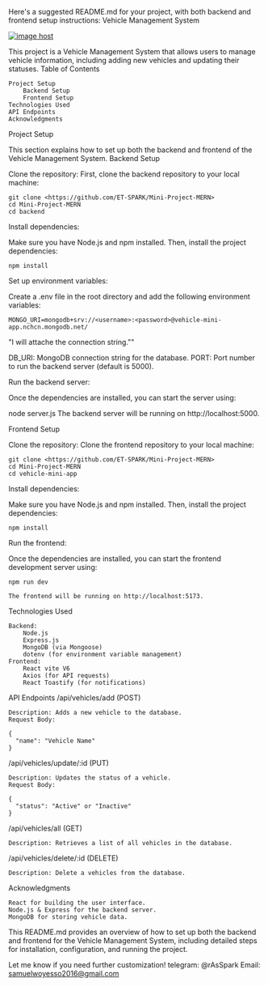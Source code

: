 Here's a suggested README.md for your project, with both backend and frontend setup instructions:
Vehicle Management System

<a href="https://imgbox.com/9hNFDaUy" target="_blank"><img src="https://thumbs2.imgbox.com/f8/73/9hNFDaUy_t.png" alt="image host"/></a>

This project is a Vehicle Management System that allows users to manage vehicle information, including adding new vehicles and updating their statuses.
Table of Contents

    Project Setup
        Backend Setup
        Frontend Setup
    Technologies Used
    API Endpoints
    Acknowledgments

Project Setup

This section explains how to set up both the backend and frontend of the Vehicle Management System.
Backend Setup

Clone the repository:
First, clone the backend repository to your local machine:

    git clone <https://github.com/ET-SPARK/Mini-Project-MERN>
    cd Mini-Project-MERN
    cd backend

Install dependencies:

Make sure you have Node.js and npm installed. Then, install the project dependencies:

    npm install

Set up environment variables:

Create a .env file in the root directory and add the following environment variables:

    MONGO_URI=mongodb+srv://<username>:<password>@vehicle-mini-app.nchcn.mongodb.net/
"I will attache the connection string.""

DB_URI: MongoDB connection string for the database.
PORT: Port number to run the backend server (default is 5000).

Run the backend server:

Once the dependencies are installed, you can start the server using:

node server.js
The backend server will be running on http://localhost:5000.

Frontend Setup

Clone the repository:
Clone the frontend repository to your local machine:

    git clone <https://github.com/ET-SPARK/Mini-Project-MERN>
    cd Mini-Project-MERN
    cd vehicle-mini-app

Install dependencies:

Make sure you have Node.js and npm installed. Then, install the project dependencies:

    npm install

Run the frontend:

Once the dependencies are installed, you can start the frontend development server using:

    npm run dev

    The frontend will be running on http://localhost:5173.

Technologies Used

    Backend:
        Node.js
        Express.js
        MongoDB (via Mongoose)
        dotenv (for environment variable management)
    Frontend:
        React vite V6
        Axios (for API requests)
        React Toastify (for notifications)

API Endpoints
/api/vehicles/add (POST)

    Description: Adds a new vehicle to the database.
    Request Body:

    {
      "name": "Vehicle Name"
    }

/api/vehicles/update/:id (PUT)

    Description: Updates the status of a vehicle.
    Request Body:

    {
      "status": "Active" or "Inactive"
    }

/api/vehicles/all (GET)

    Description: Retrieves a list of all vehicles in the database.

/api/vehicles/delete/:id (DELETE)

    Description: Delete a vehicles from the database.

Acknowledgments

    React for building the user interface.
    Node.js & Express for the backend server.
    MongoDB for storing vehicle data.

This README.md provides an overview of how to set up both the backend and frontend for the Vehicle Management System, including detailed steps for installation, configuration, and running the project.

Let me know if you need further customization!
telegram: @rAsSpark
Email: samuelwoyesso2016@gmail.com
